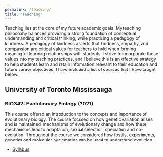 ```yaml
---
permalink: /teaching/
title: "Teaching"
---
```


Teaching lies at the core of my future academic goals. My teaching philosophy balances providing a strong foundation of conceptual understanding and critical thinking, while practicing a pedagogy of kindness. A pedagogy of kindness asserts that kindness, empathy, and compassion are critical values for teachers to hold when forming meaningful learning relationships with students. I strive to incorporate these values into my teaching practices, and I believe this is an effective strategy to help students learn and retain information relevant to their education and future career objectives. I have included a list of courses that I have taught below.

## University of Toronto Mississauga

### BIO342: Evolutionary Biology (2021)
This course offered an introduction to the concepts and importance of evolutionary biology. The course focused on how genetic variation arises and is maintained, mechanisms of evolutionary change and how these mechanisms lead to adaptation, sexual selection, speciation and co-evolution. Throughout the course we considered how fossils, experiments, genetics and molecular systematics can be used to understand evolution.
  * [Syllabus](/files/PDF/BIO342_Syllabus.pdf)
